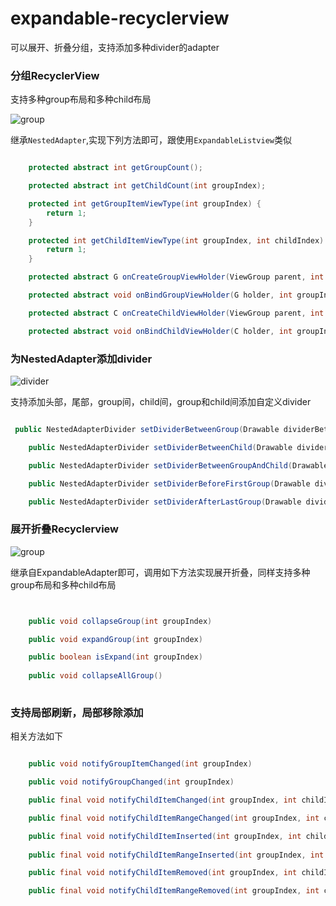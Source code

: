 # expandable-recyclerview
可以展开、折叠分组，支持添加多种divider的adapter


### 分组RecyclerView

支持多种group布局和多种child布局

![group](https://github.com/android-notes/expandable-recyclerview/blob/master/group.jpg?raw=true)

继承`NestedAdapter`,实现下列方法即可，跟使用`ExpandableListview`类似

```java

    protected abstract int getGroupCount();

    protected abstract int getChildCount(int groupIndex);

    protected int getGroupItemViewType(int groupIndex) {
        return 1;
    }

    protected int getChildItemViewType(int groupIndex, int childIndex) {
        return 1;
    }

    protected abstract G onCreateGroupViewHolder(ViewGroup parent, int viewType);

    protected abstract void onBindGroupViewHolder(G holder, int groupIndex);

    protected abstract C onCreateChildViewHolder(ViewGroup parent, int viewType);

    protected abstract void onBindChildViewHolder(C holder, int groupIndex, int childIndex);


```



### 为NestedAdapter添加divider

![divider](https://github.com/android-notes/expandable-recyclerview/blob/master/divider.jpg?raw=true)

支持添加头部，尾部，group间，child间，group和child间添加自定义divider

```java

 public NestedAdapterDivider setDividerBetweenGroup(Drawable dividerBetweenGroup)  

    public NestedAdapterDivider setDividerBetweenChild(Drawable dividerBetweenChild)  

    public NestedAdapterDivider setDividerBetweenGroupAndChild(Drawable dividerBetweenGroupAndChild)  

    public NestedAdapterDivider setDividerBeforeFirstGroup(Drawable dividerBeforeFirstGroup) 

    public NestedAdapterDivider setDividerAfterLastGroup(Drawable dividerAfterLastGroup)  


```

### 展开折叠Recyclerview

![group](https://github.com/android-notes/expandable-recyclerview/blob/master/expan.gif?raw=true)


继承自ExpandableAdapter即可，调用如下方法实现展开折叠，同样支持多种group布局和多种child布局

```java


    public void collapseGroup(int groupIndex) 

    public void expandGroup(int groupIndex)  

    public boolean isExpand(int groupIndex) 
    
    public void collapseAllGroup()  
    

```


### 支持局部刷新，局部移除添加

相关方法如下

```java

    public void notifyGroupItemChanged(int groupIndex)  

    public void notifyGroupChanged(int groupIndex)  

    public final void notifyChildItemChanged(int groupIndex, int childIndex)  

    public final void notifyChildItemRangeChanged(int groupIndex, int childIndex, int itemCount)  

    public final void notifyChildItemInserted(int groupIndex, int childIndex)  
    
    public final void notifyChildItemRangeInserted(int groupIndex, int childIndex, int itemCount)  

    public final void notifyChildItemRemoved(int groupIndex, int childIndex)  

    public final void notifyChildItemRangeRemoved(int groupIndex, int childIndex, int itemCount) 

```
